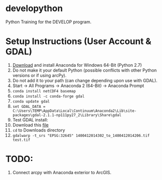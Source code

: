 # developython
Python Training for the DEVELOP program.

# Setup Instructions (User Account & GDAL)

1. [Download](http://www.continuum.io/downloads#_windows) and install Anaconda for Windows 64-Bit (Python 2.7)
2. Do not make it your default Python (possible conflicts with other Python versions or if using arcPy).
3. Do not add it to your path (can change depending upon use with GDAL).
4. Start -> All Programs -> Anaconda 2 (64-Bit) -> Anaconda Prompt
5. `conda install netCDF4 basemap`
6. `conda install -c conda-forge gdal`
7. `conda update gdal`
8. `set GDAL_DATA = C:\Users\TEMP\AppData\Local\Continuum\Anaconda2\Lib\site-packages\gdal-2.1.1-np111py27_2\Library\Share\gdal`
9. Test GDAL install: 
10. Download this [file](https://drive.google.com/file/d/0B9m0kGaHo6cnM0JxbkM5aFZvN28/view?usp=sharing)
11. `cd` to Downloads directory
12. `gdalwarp -t_srs "EPSG:32645" 1400412014302_to_1400412014206.tif test.tif`

# TODO:
1. Connect arcpy with Anaconda exterior to ArcGIS.
